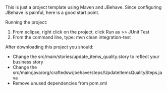 This is just a project template using Maven and JBehave. Since configuring JBehave is painful, here is a good start point.

Running the project:

1. From eclipse, right click on the project, click Run as >> JUnit Test
2. From the command line, type: mvn clean integration-test

After downloading this project you should:

- Change the src/main/stories/update_items_quality.story to reflect your business story
- Change the src/main/java/org/craftedsw/jbehave/steps/UpdateItemsQualitySteps.java 
- Remove unused dependencies from pom.xml
